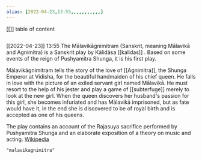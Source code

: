 ```yaml
---
alias: [2022-04-23,13:55,,,,,,,,,,,]
---
```

[[]]
table of content
```toc
```

[[2022-04-23]] 13:55
The Mālavikāgnimitram (Sanskrit, meaning Mālavikā and Agnimitra) is a Sanskrit play by Kālidāsa [[kalidas]] . Based on some events of the reign of Pushyamitra Shunga, it is his first play.

Mālavikāgnimitram tells the story of the love of [[Agnimitra]], the Shunga Emperor at Vidisha, for the beautiful handmaiden of his chief queen. He falls in love with the picture of an exiled servant girl named Mālavikā. He must resort to the help of his jester and play a game of [[subterfuge]] merely to look at the new girl.  When the queen discovers her husband's passion for this girl, she becomes infuriated and has Mālavikā imprisoned, but as fate would have it, in the end she is discovered to be of royal birth and is accepted as one of his queens.

The play contains an account of the Rajasuya sacrifice performed by Pushyamitra Shunga and an elaborate exposition of a theory on music and acting.
[Wikipedia](https://en.wikipedia.org/wiki/M%C4%81lavik%C4%81gnimitram)
```query
"malavikagnimitra"
```